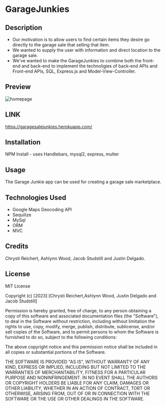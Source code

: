 # GarageJunkies


## Description

- Our motivation is to allow users to find certain items they desire go directly to the garage sale that selling that item. 
- We wanted to supply the user with information and direct location to the garage sale.
- We've wanted to make the GarageJunkies to combine both the front-end and back-end to implement the technoligies of back-end APIs and Front-end APIs, SQL, Express.js and Model-View-Controller.

## Preview   
![homepage](https://raw.githubusercontent.com/unnamedmistress/GarageJunkies/main/public/photos/Homepage.png)


## LINK  
https://garagesalejunkies.herokuapp.com/


## Installation
NPM Install  - uses Handlebars, mysql2, express, multer

## Usage

The Garage Junkie app can be used for creating a garage sale marketplace.

## Technologies Used
* Google Maps Geocoding API
* Sequilize
* MySql
* ORM
* MVC

  
## Credits

Chrysti Reichert, Ashlynn Wood, Jacob Studstill and Justin Delgado.

## License

MIT License

Copyright (c) [2023] [Chrysti Reichert,Ashlynn Wood, Justin Delgado and Jacob Studstill]

Permission is hereby granted, free of charge, to any person obtaining a copy
of this software and associated documentation files (the "Software"), to deal
in the Software without restriction, including without limitation the rights
to use, copy, modify, merge, publish, distribute, sublicense, and/or sell
copies of the Software, and to permit persons to whom the Software is
furnished to do so, subject to the following conditions:

The above copyright notice and this permission notice shall be included in all
copies or substantial portions of the Software.

THE SOFTWARE IS PROVIDED "AS IS", WITHOUT WARRANTY OF ANY KIND, EXPRESS OR
IMPLIED, INCLUDING BUT NOT LIMITED TO THE WARRANTIES OF MERCHANTABILITY,
FITNESS FOR A PARTICULAR PURPOSE AND NONINFRINGEMENT. IN NO EVENT SHALL THE
AUTHORS OR COPYRIGHT HOLDERS BE LIABLE FOR ANY CLAIM, DAMAGES OR OTHER
LIABILITY, WHETHER IN AN ACTION OF CONTRACT, TORT OR OTHERWISE, ARISING FROM,
OUT OF OR IN CONNECTION WITH THE SOFTWARE OR THE USE OR OTHER DEALINGS IN THE
SOFTWARE.
